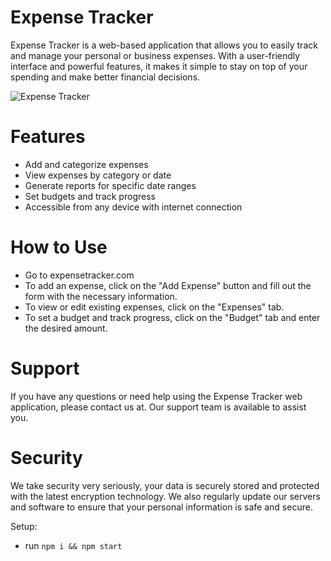 # Expense Tracker

Expense Tracker is a web-based application that allows you to easily track and manage your personal or business expenses. With a user-friendly interface and powerful features, it makes it simple to stay on top of your spending and make better financial decisions.

![Expense Tracker](https://i.ibb.co/VJjj3Kp/Screenshot-2020-12-18-205600.png)

# Features 

- Add and categorize expenses
- View expenses by category or date
- Generate reports for specific date ranges
- Set budgets and track progress
- Accessible from any device with internet connection

# How to Use

- Go to expensetracker.com
- To add an expense, click on the "Add Expense" button and fill out the form with the necessary information.
- To view or edit existing expenses, click on the "Expenses" tab.
- To set a budget and track progress, click on the "Budget" tab and enter the desired amount.

# Support

If you have any questions or need help using the Expense Tracker web application, please contact us at. Our support team is available to assist you.

# Security

We take security very seriously, your data is securely stored and protected with the latest encryption technology. We also regularly update our servers and software to ensure that your personal information is safe and secure.

Setup:
- run ```npm i && npm start```
